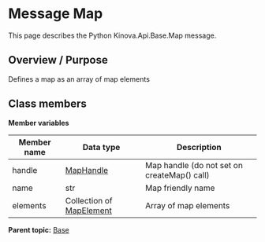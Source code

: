 # Message Map

This page describes the Python Kinova.Api.Base.Map message.

## Overview / Purpose

Defines a map as an array of map elements

## Class members

 **Member variables** 

|Member name|Data type|Description|
|-----------|---------|-----------|
|handle| [MapHandle](msg_Base_MapHandle.md#)|Map handle \(do not set on createMap\(\) call\)|
|name|str|Map friendly name|
|elements|Collection of [MapElement](msg_Base_MapElement.md#)|Array of map elements|

**Parent topic:** [Base](../references/summary_Base.md)

